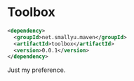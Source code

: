 # Toolbox

```xml
<dependency>
  <groupId>net.smallyu.maven</groupId>
  <artifactId>toolbox</artifactId>
  <version>0.0.1</version>
</dependency>
```

Just my preference.
